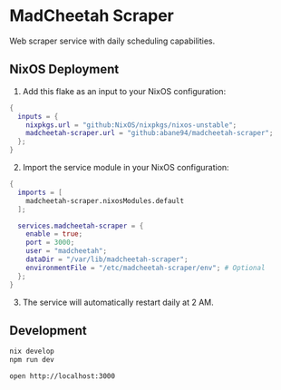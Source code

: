 # MadCheetah Scraper

Web scraper service with daily scheduling capabilities.

## NixOS Deployment

1. Add this flake as an input to your NixOS configuration:

```nix
{
  inputs = {
    nixpkgs.url = "github:NixOS/nixpkgs/nixos-unstable";
    madcheetah-scraper.url = "github:abane94/madcheetah-scraper";
  };
}
```

2. Import the service module in your NixOS configuration:

```nix
{
  imports = [
    madcheetah-scraper.nixosModules.default
  ];

  services.madcheetah-scraper = {
    enable = true;
    port = 3000;
    user = "madcheetah";
    dataDir = "/var/lib/madcheetah-scraper";
    environmentFile = "/etc/madcheetah-scraper/env"; # Optional
  };
}
```

3. The service will automatically restart daily at 2 AM.

## Development

```bash
nix develop
npm run dev
```

```
open http://localhost:3000
```
